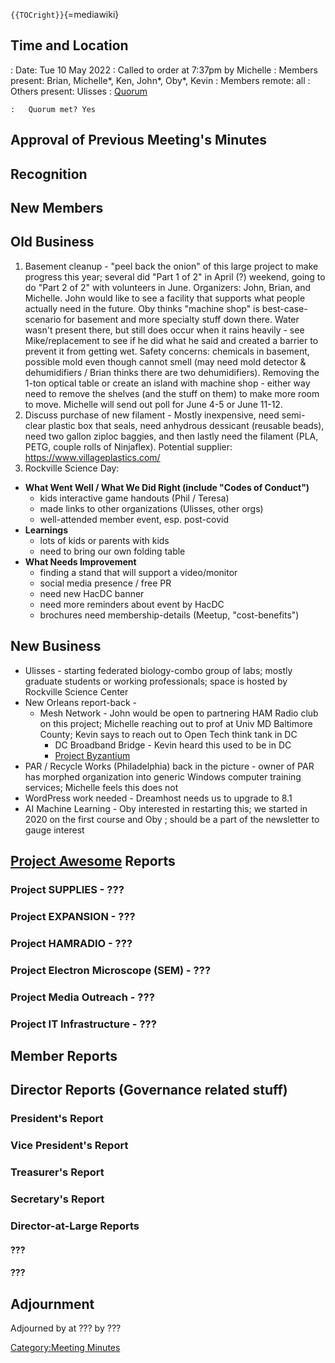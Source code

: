 `{{TOCright}}`{=mediawiki}

## Time and Location

:   Date: Tue 10 May 2022
:   Called to order at 7:37pm by Michelle
:   Members present: Brian, Michelle\*, Ken, John\*, Oby\*, Kevin
:   Members remote: all
:   Others present: Ulisses
:   [Quorum](Quorum)

    :   Quorum met? Yes

## Approval of Previous Meeting's Minutes

## Recognition

## New Members

## Old Business

1.  Basement cleanup - "peel back the onion" of this large project to
    make progress this year; several did "Part 1 of 2" in April (?)
    weekend, going to do "Part 2 of 2" with volunteers in June.
    Organizers: John, Brian, and Michelle. John would like to see a
    facility that supports what people actually need in the future. Oby
    thinks "machine shop" is best-case-scenario for basement and more
    specialty stuff down there. Water wasn't present there, but still
    does occur when it rains heavily - see Mike/replacement to see if he
    did what he said and created a barrier to prevent it from getting
    wet. Safety concerns: chemicals in basement, possible mold even
    though cannot smell (may need mold detector & dehumidifiers / Brian
    thinks there are two dehumidifiers). Removing the 1-ton optical
    table or create an island with machine shop - either way need to
    remove the shelves (and the stuff on them) to make more room to
    move. Michelle will send out poll for June 4-5 or June 11-12.
2.  Discuss purchase of new filament - Mostly inexpensive, need
    semi-clear plastic box that seals, need anhydrous dessicant
    (reusable beads), need two gallon ziploc baggies, and then lastly
    need the filament (PLA, PETG, couple rolls of Ninjaflex). Potential
    supplier: <https://www.villageplastics.com/>
3.  Rockville Science Day:

-   **What Went Well / What We Did Right (include "Codes of Conduct")**
    -   kids interactive game handouts (Phil / Teresa)
    -   made links to other organizations (Ulisses, other orgs)
    -   well-attended member event, esp. post-covid
-   **Learnings**
    -   lots of kids or parents with kids
    -   need to bring our own folding table
-   **What Needs Improvement**
    -   finding a stand that will support a video/monitor
    -   social media presence / free PR
    -   need new HacDC banner
    -   need more reminders about event by HacDC
    -   brochures need membership-details (Meetup, "cost-benefits")

## New Business

-   Ulisses - starting federated biology-combo group of labs; mostly
    graduate students or working professionals; space is hosted by
    Rockville Science Center
-   New Orleans report-back -
    -   Mesh Network - John would be open to partnering HAM Radio club
        on this project; Michelle reaching out to prof at Univ MD
        Baltimore County; Kevin says to reach out to Open Tech think
        tank in DC
        -   DC Broadband Bridge - Kevin heard this used to be in DC
        -   [Project
            Byzantium](https://wiki.hacdc.org/index.php?title=Category:Byzantium)
-   PAR / Recycle Works (Philadelphia) back in the picture - owner of
    PAR has morphed organization into generic Windows computer training
    services; Michelle feels this does not
-   WordPress work needed - Dreamhost needs us to upgrade to 8.1
-   AI Machine Learning - Oby interested in restarting this; we started
    in 2020 on the first course and Oby ; should be a part of the
    newsletter to gauge interest

## [Project Awesome](:Category:Project_Awesome) Reports

### Project SUPPLIES - ???

### Project EXPANSION - ???

### Project HAMRADIO - ???

### Project Electron Microscope (SEM) - ???

### Project Media Outreach - ???

### Project IT Infrastructure - ???

## Member Reports

## Director Reports (Governance related stuff)

### President's Report

### Vice President's Report

### Treasurer's Report

### Secretary's Report

### Director-at-Large Reports

#### ???

#### ???

## Adjournment

Adjourned by at ??? by ???

[Category:Meeting Minutes](Category:Meeting_Minutes)
